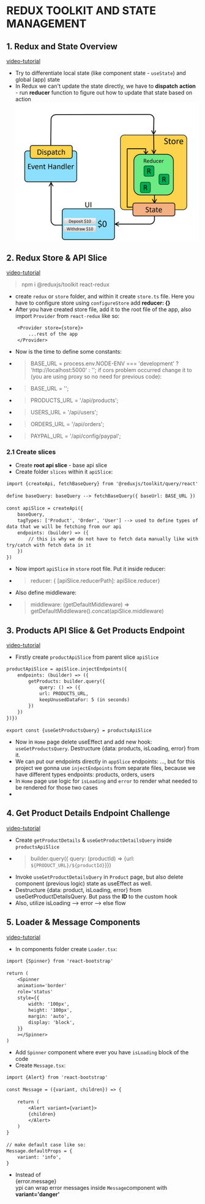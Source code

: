 # REDUX TOOLKIT AND STATE MANAGEMENT

## 1. Redux and State Overview

[video-tutorial](https://www.traversymedia.com/products/mern-stack-from-scratch-ecommerce-platform/categories/2152847618/posts/2167602117)

- Try to differentiate local state (like component state - `useState`) and global (app) state
- In Redux we can't update the state directly, we have to **dispatch** **action** - run **reducer** function to figure out how to update that state based on action
  ![Redux concept and data flow](../uploads/redux-diagram-flow.gif)

## 2. Redux Store & API Slice

[video-tutorial](https://www.traversymedia.com/products/mern-stack-from-scratch-ecommerce-platform/categories/2152847618/posts/2167602129)

> npm i @reduxjs/toolkit react-redux

- create `redux` or `store` folder, and within it create `store.ts` file. Here you have to configure store using `configureStore` add **reducer: {}**
- After you have created store file, add it to the root file of the app, also import `Provider` from `react-redux` like so:

```
    <Provider store={store}>
        ...rest of the app
    </Provider>
```

- Now is the time to define some constants:
- > BASE_URL = process.env.NODE-ENV === 'development' ? 'http://localhost:5000' : ''; if cors problem occurred change it to (you are using proxy so no need for previous code):
- > BASE_URL = '';
- > PRODUCTS_URL = '/api/products';
- > USERS_URL = '/api/users';
- > ORDERS_URL = '/api/orders';
- > PAYPAL_URL = '/api/config/paypal';

### 2.1 Create slices

- Create **root api slice** - base api slice
- Create folder `slices` within it `apiSlice`:

```
import {createApi, fetchBaseQuery} from '@reduxjs/toolkit/query/react'

define baseQuery: baseQuery --> fetchBaseQuery({ baseUrl: BASE_URL })

const apiSlice = createApi({
    baseQuery,
    tagTypes: ['Product', 'Order', 'User'] --> used to define types of data that we will be fetching from our api
    endpoints: (builder) => ({
        // this is why we do not have to fetch data manually like with try/catch with fetch data in it
    })
})
```

- Now import `apiSlice` in `store` root file. Put it inside reducer:
- > reducer: { [apiSlice.reducerPath]: apiSlice.reducer}
- Also define middleware:
- > middleware: (getDefaultMiddleware) => getDefaultMiddleware().concat(apiSlice.middleware)

## 3. Products API Slice & Get Products Endpoint

[video-tutorial](https://www.traversymedia.com/products/mern-stack-from-scratch-ecommerce-platform/categories/2152847618/posts/2167602147)

- Firstly create `productApiSlice` from parent slice `apiSlice`

```
productApiSlice = apiSlice.injectEndpoints({
    endpoints: (builder) => ({
        getProducts: builder.query({
            query: () => ({
            url: PRODUCTS_URL,
            keepUnusedDataFor: 5 (in seconds)
        })
    })
})})

export const {useGetProductsQuery} = productsApiSlice
```

- Now in `Home` page delete useEffect and add new hook: `useGetProductsQuery`. Destructure {data: products, isLoading, error} from it.
- We can put our endpoints directly in `appSlice` endpoints: ..., but for this project we gonna use `injectEndpoints` from separate files, because we have different types endpoints: products, orders, users
- In `Home` page use logic for `isLoading` and `error` to render what needed to be rendered for those two cases
-

## 4. Get Product Details Endpoint Challenge

[video-tutorial](https://www.traversymedia.com/products/mern-stack-from-scratch-ecommerce-platform/categories/2152847618/posts/2167602162)

- Create `getProductDetails` & `useGetProductDetailsQuery` inside `productsApiSlice`
- > builder.query({ query: (productId) => {url: `${PRODUCT_URL}/${productId}`}})
- Invoke `useGetProductDetailsQuery` in `Product` page, but also delete component (previous logic) state as useEffect as well.
- Destructure {data: product, isLoading, error} from useGetProductDetailsQuery. But pass the **ID** to the custom hook
- Also, utilize isLoading --> error --> else flow

## 5. Loader & Message Components

[video-tutorial](https://www.traversymedia.com/products/mern-stack-from-scratch-ecommerce-platform/categories/2152847618/posts/2167602165)

- In components folder create `Loader.tsx`:

```
import {Spinner} from 'react-bootstrap'

return (
    <Spinner
    animation='border'
    role='status'
    style={{
        width: '100px',
        height: '100px',
        margin: 'auto',
        display: 'block',
    }}
    ></Spinner>
)
```

- Add `Spinner` component where ever you have `isLoading` block of the code
- Create `Message.tsx`:

```
import {Alert} from 'react-bootstrap'

const Message = ({variant, children}) => {

    return (
        <Alert variant={variant}>
        {children}
        </Alert>
    )
}

// make default case like so:
Message.defaultProps = {
    variant: 'info',
}
```

- Instead of <div>{error.message}</div> ypi can wrap error messages inside `Message`component with **variant='danger'**
